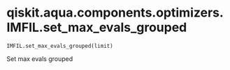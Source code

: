 # qiskit.aqua.components.optimizers.IMFIL.set\_max\_evals\_grouped

`IMFIL.set_max_evals_grouped(limit)`

Set max evals grouped
